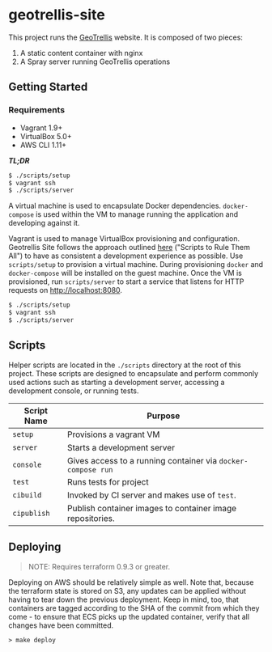 # geotrellis-site

This project runs the [GeoTrellis](http://geotrellis.io) website.  It is
composed of two pieces:

1. A static content container with nginx
2. A Spray server running GeoTrellis operations


## Getting Started


### Requirements

- Vagrant 1.9+
- VirtualBox 5.0+
- AWS CLI 1.11+

***TL;DR***
```bash
$ ./scripts/setup
$ vagrant ssh
$ ./scripts/server
```

A virtual machine is used to encapsulate Docker dependencies. `docker-compose` is used within the VM to manage running the application and developing against it.

Vagrant is used to manage VirtualBox provisioning and configuration. Geotrellis Site follows the approach outlined [here](https://githubengineering.com/scripts-to-rule-them-all/) ("Scripts to Rule Them All") to have as consistent a development experience as possible. Use `scripts/setup` to provision a virtual machine. During provisioning `docker` and `docker-compose` will be installed on the guest machine. Once the VM is provisioned, run `scripts/server` to start a service that listens for HTTP requests on [http://localhost:8080](http://localhost:8080).


```bash
$ ./scripts/setup
$ vagrant ssh
$ ./scripts/server
```

## Scripts

Helper scripts are located in the `./scripts` directory at the root of this project. These scripts are designed to encapsulate and perform commonly used actions such as starting a development server, accessing a development console, or running tests.

| Script Name             | Purpose                                                      |
|-------------------------|--------------------------------------------------------------|
| `setup`                 | Provisions a vagrant VM										 |
| `server`                | Starts a development server                                  |
| `console`               | Gives access to a running container via `docker-compose run` |
| `test`                  | Runs tests for project                           			 |
| `cibuild`               | Invoked by CI server and makes use of `test`.                |
| `cipublish`             | Publish container images to container image repositories.    |



## Deploying

> NOTE: Requires terraform 0.9.3 or greater.

Deploying on AWS should be relatively simple as well. Note that, because
the terraform state is stored on S3, any updates can be applied without
having to tear down the previous deployment. Keep in mind, too, that
containers are tagged according to the SHA of the commit from which they
come - to ensure that ECS picks up the updated container, verify that all
changes have been committed.

```console
> make deploy
```

